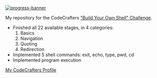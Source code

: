 [![progress-banner](https://backend.codecrafters.io/progress/shell/c83083e2-a12a-4a07-bf5e-9004fdef031a)](https://app.codecrafters.io/users/phorks?r=2qF)

My repository for the CodeCrafters
["Build Your Own Shell" Challenge](https://app.codecrafters.io/courses/shell). 

- Finished all 22 available stages, in 4 categories:
  1. Basics
  2. Navigation
  3. Quoting
  4. Redirection
- Implemented 5 shell commands: exit, echo, type, pwd, cd
- Implemented program execution

[My CodeCrafters Profile](https://app.codecrafters.io/users/phorks)